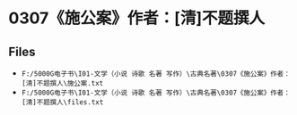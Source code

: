 # 0307《施公案》作者：[清]不题撰人

## Files

- `F:/5000G电子书\I01-文学（小说 诗歌 名著 写作）\古典名著\0307《施公案》作者：[清]不题撰人\施公案.txt`
- `F:/5000G电子书\I01-文学（小说 诗歌 名著 写作）\古典名著\0307《施公案》作者：[清]不题撰人\files.txt`
